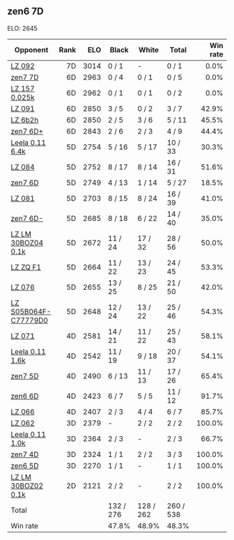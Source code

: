 ## zen6 7D ##

ELO: 2645

Opponent | Rank | ELO | Black | White | Total | Win rate
---------|-----:|----:|-------|-------|-------|-------:
[LZ 092](LZ%20092.md) | 7D | 3014 | 0 / 1 | - | 0 / 1 | 0.0%
[zen7 7D](zen7%207D.md) | 6D | 2963 | 0 / 4 | 0 / 1 | 0 / 5 | 0.0%
[LZ 157 0.025k](LZ%20157%200.025k.md) | 6D | 2962 | 0 / 1 | 0 / 1 | 0 / 2 | 0.0%
[LZ 091](LZ%20091.md) | 6D | 2850 | 3 / 5 | 0 / 2 | 3 / 7 | 42.9%
[LZ 6b2h](LZ%206b2h.md) | 6D | 2850 | 2 / 5 | 3 / 6 | 5 / 11 | 45.5%
[zen7 6D+](zen7%206D+.md) | 6D | 2843 | 2 / 6 | 2 / 3 | 4 / 9 | 44.4%
[Leela 0.11 6.4k](Leela%200.11%206.4k.md) | 5D | 2754 | 5 / 16 | 5 / 17 | 10 / 33 | 30.3%
[LZ 084](LZ%20084.md) | 5D | 2752 | 8 / 17 | 8 / 14 | 16 / 31 | 51.6%
[zen7 6D](zen7%206D.md) | 5D | 2749 | 4 / 13 | 1 / 14 | 5 / 27 | 18.5%
[LZ 081](LZ%20081.md) | 5D | 2703 | 8 / 15 | 8 / 24 | 16 / 39 | 41.0%
[zen7 6D-](zen7%206D-.md) | 5D | 2685 | 8 / 18 | 6 / 22 | 14 / 40 | 35.0%
[LZ LM 30BOZ04 0.1k](LZ%20LM%2030BOZ04%200.1k.md) | 5D | 2672 | 11 / 24 | 17 / 32 | 28 / 56 | 50.0%
[LZ ZQ F1](LZ%20ZQ%20F1.md) | 5D | 2664 | 11 / 22 | 13 / 23 | 24 / 45 | 53.3%
[LZ 076](LZ%20076.md) | 5D | 2655 | 13 / 25 | 8 / 25 | 21 / 50 | 42.0%
[LZ S05B064F-C77779D0](LZ%20S05B064F-C77779D0.md) | 5D | 2648 | 12 / 24 | 13 / 22 | 25 / 46 | 54.3%
[LZ 071](LZ%20071.md) | 4D | 2581 | 14 / 21 | 11 / 22 | 25 / 43 | 58.1%
[Leela 0.11 1.6k](Leela%200.11%201.6k.md) | 4D | 2542 | 11 / 19 | 9 / 18 | 20 / 37 | 54.1%
[zen7 5D](zen7%205D.md) | 4D | 2490 | 6 / 13 | 11 / 13 | 17 / 26 | 65.4%
[zen6 6D](zen6%206D.md) | 4D | 2423 | 6 / 7 | 5 / 5 | 11 / 12 | 91.7%
[LZ 066](LZ%20066.md) | 4D | 2407 | 2 / 3 | 4 / 4 | 6 / 7 | 85.7%
[LZ 062](LZ%20062.md) | 3D | 2379 | - | 2 / 2 | 2 / 2 | 100.0%
[Leela 0.11 1.0k](Leela%200.11%201.0k.md) | 3D | 2364 | 2 / 3 | - | 2 / 3 | 66.7%
[zen7 4D](zen7%204D.md) | 3D | 2324 | 1 / 1 | 2 / 2 | 3 / 3 | 100.0%
[zen6 5D](zen6%205D.md) | 3D | 2270 | 1 / 1 | - | 1 / 1 | 100.0%
[LZ LM 30BOZ02 0.1k](LZ%20LM%2030BOZ02%200.1k.md) | 2D | 2121 | 2 / 2 | - | 2 / 2 | 100.0%
Total | | | 132 / 276 | 128 / 262 | 260 / 538 | 
Win rate| | | 47.8% | 48.9% | 48.3% | 
